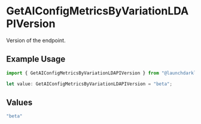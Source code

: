 # GetAIConfigMetricsByVariationLDAPIVersion

Version of the endpoint.

## Example Usage

```typescript
import { GetAIConfigMetricsByVariationLDAPIVersion } from "@launchdarkly/mcp-server/models/operations";

let value: GetAIConfigMetricsByVariationLDAPIVersion = "beta";
```

## Values

```typescript
"beta"
```